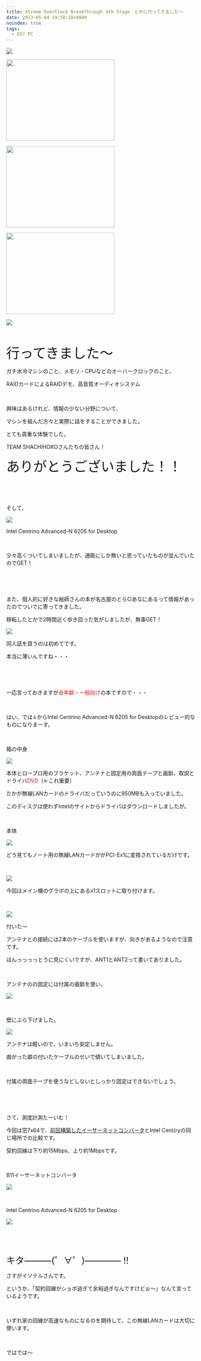 ```yaml
---
title: Xtreme OverClock BreakThrough 4th Stage　とかに行ってきました～
date: 2013-05-04 19:50:18+0900
noindex: true
tags:
  - DIY PC
---
```

<p><img src="https://lh4.googleusercontent.com/-MBrF9rOnW_w/UYTXW5lYv_I/AAAAAAAACCY/1CwMvioTXUE/s640/IMG_0442.JPG" /></p>
<p><img src="https://lh6.googleusercontent.com/-qlGuHfpE1qU/UYTW0-X2thI/AAAAAAAACB4/DdqQ9ILvC1Q/s288/IMG_0437.JPG" height="216" width="288" /></p>
<p><img src="https://lh4.googleusercontent.com/-vgfqvi6BHQ8/UYTXOmgVsBI/AAAAAAAACCQ/-EJGUcKbuTg/s288/IMG_0440.JPG" height="216" width="288" /></p>
<p><img src="https://lh3.googleusercontent.com/-7Rs7D1Vodi0/UYTWT5nf1DI/AAAAAAAACBY/AlqZQJBzI3Q/s288/IMG_0434.JPG" height="216" width="288" /></p>
<p><img src="https://lh5.googleusercontent.com/-c3iG7EzZn2U/UYTW05oR5dI/AAAAAAAACB0/WoFX57QOTYo/s640/IMG_0438.JPG" /></p>
<p>&nbsp;</p>
<p><span style="font-size:36px;">行ってきました～</span></p>
<p>ガチ水冷マシンのこと、メモリ・CPUなどのオーバークロックのこと、</p>
<p>RAIDカードによるRAIDデモ、高音質オーディオシステム</p>
<p>&nbsp;</p>
<p>興味はあるけれど、情報の少ない分野について、</p>
<p>マシンを組んだ方々と実際に話をすることができました。</p>
<p>とても貴重な体験でした。</p>
<p>TEAM SHACHIHOKOさんたちの皆さん！</p>
<p><span style="font-size:36px;">ありがとうございました！！</span></p>
<p>&nbsp;</p>
<p>&nbsp;</p>
<p>そして、</p>
<p><img src="https://lh5.googleusercontent.com/-y80Q781gE-8/UYTXpO3MvpI/AAAAAAAACCg/6IYIXV5dmmY/s640/IMG_0443.JPG" /></p>
<p>Intel Centrino Advanced-N 6205 for Desktop</p>
<p>&nbsp;</p>
<p>少々高くついてしまいましたが、通販にしか無いと思っていたものが並んでいたのでGET！</p>
<p>&nbsp;</p>
<p>&nbsp;</p>
<div class="hidearea" title="開かないよ！">
<p>また、個人的に好きな絵師さんの本が名古屋のとら○あなにあるって情報があったのでついでに寄ってきました。</p>
<p>移転したとかで2時間近く歩き回った気がしましたが、無事GET！</p>
<p><img src="https://lh3.googleusercontent.com/-Ogf9ObYrh20/UYTdV5s3-mI/AAAAAAAACDg/GsIC6l3DL3I/s640/IMG_0452.JPG" /></p>
<p>同人誌を買うのは初めてです。</p>
<p>本当に薄いんですね・・・</p>
<p>&nbsp;</p>
<p>&nbsp;</p>
<p>一応言っておきますが<span style="color:red;">全年齢・一般向け</span>の本ですので・・・</p>
</div>
<p>&nbsp;</p>
<p>はい、では↓からIntel Centrino Advanced-N 6205 for Desktopのレビュー的なものになりまーす。</p>
<!--more-->
<p>&nbsp;</p>
<p>箱の中身</p>
<p><img src="https://lh6.googleusercontent.com/-685YTX9SAdE/UYTXr8jefTI/AAAAAAAACCo/RInWMrXMcbE/s640/IMG_0444.JPG" /></p>
<p>本体とロープロ用のブラケット、アンテナと固定用の両面テープと画鋲、取説とドライバ<span style="color:red;">DVD</span>（←これ重要）</p>
<p>たかが無線LANカードのドライバだっていうのに950MBも入っていました。</p>
<p>このディスクは使わずIntelのサイトからドライバはダウンロードしましたが。</p>
<p>&nbsp;</p>
<p>本体</p>
<p><img src="https://lh6.googleusercontent.com/-P7t79u0s0Oo/UYTYCTQ8sHI/AAAAAAAACC4/5cPadMenfVI/s640/IMG_0446.JPG" /></p>
<p>どう見てもノート用の無線LANカードががPCI-Ex1に変換されているだけです。</p>
<p>&nbsp;</p>
<p><img src="https://lh6.googleusercontent.com/-2GhydaU3NCg/UYTXzrA3PVI/AAAAAAAACCw/pFPAzXbST74/s640/IMG_0445.JPG" /></p>
<p>今回はメイン機のグラボの上にあるx1スロットに取り付けます。</p>
<p>&nbsp;</p>
<p><img src="https://lh5.googleusercontent.com/-xrFMeLm8ddQ/UYTYDCOU0oI/AAAAAAAACDA/lzsX3fF8BuE/s640/IMG_0449.JPG" /></p>
<p>付いた～</p>
<p>アンテナとの接続には2本のケーブルを使いますが、向きがあるようなので注意です。</p>
<p>ほんっっっっとうに見にくいですが、ANT1とANT2って書いてありました。</p>
<p>&nbsp;</p>
<p>アンテナのの固定には付属の画鋲を使い、</p>
<p><img src="https://lh6.googleusercontent.com/-t0QI9QC2MJ4/UYTYJFe9_CI/AAAAAAAACDI/VBoljP_daTE/s640/IMG_0450.JPG" /></p>
<p>&nbsp;</p>
<p>壁にぶら下げました。</p>
<p><img src="https://lh6.googleusercontent.com/-IGNVif6TFV4/UYTYQ7w-f2I/AAAAAAAACDQ/s8_DNQFRY0c/s640/IMG_0451.JPG" /></p>
<p>アンテナは軽いので、いまいち安定しません。</p>
<p>曲がった癖の付いたケーブルのせいで傾いてしまいました。</p>
<p>&nbsp;</p>
<p>付属の両面テープを使うなどしないとしっかり固定はできないでしょう。</p>
<p>&nbsp;</p>
<p>&nbsp;</p>
<p>さて、測度計測たーいむ！</p>
<p>今回は窓7x64で、<a href="http://tosainu.wktk.so/view/262">前回構築したイーサーネットコンバータ</a>とIntel Cent(ryの同じ場所での比較です。</p>
<p>契約回線は下り約15Mbps、上り約1Mbpsです。</p>
<p>&nbsp;</p>
<p>B11イーサーネットコンバータ</p>
<p><img src="https://lh4.googleusercontent.com/-Qu9advr00Jw/UYTlqgTpQnI/AAAAAAAACD0/9UuANGQtEqU/s640/ethcon.png" /></p>
<p>&nbsp;</p>
<p>Intel Centrino Advanced-N 6205 for Desktop</p>
<p><img src="https://lh6.googleusercontent.com/-MSWNPSryXng/UYTlqnuvVoI/AAAAAAAACD4/u9SMw4kfufw/s640/musen.png" /></p>
<p>&nbsp;</p>
<p>&nbsp;</p>
<p><span style="font-size:24px;">キタ———(゜∀゜)———— !!</span></p>
<p>さすがイソテルさんです。</p>
<p>というか、「契約回線がショボ過ぎて余裕過ぎなんですけどぉ～」なんて言っているようです。</p>
<p>&nbsp;</p>
<p>いずれ家の回線が高速なものになるのを期待して、この無線LANカードは大切に使います。</p>
<p>&nbsp;</p>
<p>ではでは～</p>
